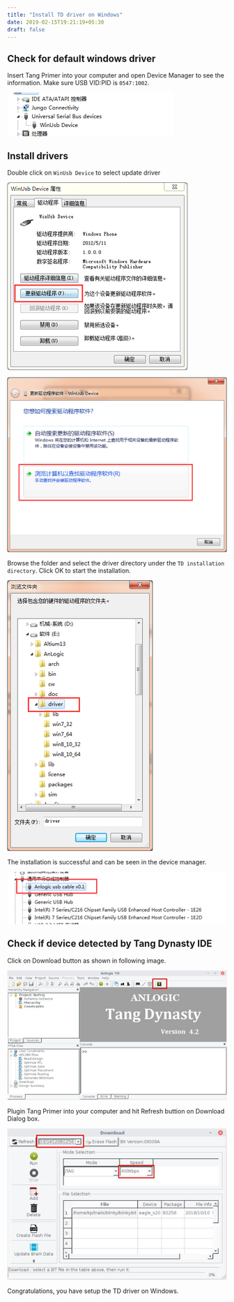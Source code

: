 ```yaml
---
title: "Install TD driver on Windows"
date: 2019-02-15T19:21:19+05:30
draft: false
---
```


## Check for default windows driver

Insert Tang Primer into your computer and open Device Manager to see the information. Make sure USB VID:PID is `0547:1002`.

![device manager](/getting-started/installing-USB-Driver/windows/images/no_driver.png "Check for default windows driver.")

## Install drivers

Double click on `WinUsb Device` to select update driver

![update driver 1](/getting-started/installing-USB-Driver/windows/images/update_driver1.png "Update driver step 1")

![update driver 2](/getting-started/installing-USB-Driver/windows/images/update_driver2.png "Update driver step 2")

Browse the folder and select the driver directory under the `TD installation directory`. Click OK to start the installation.

![Choose driver folder](/getting-started/installing-USB-Driver/windows/images/choosefolder.png "Choose driver folder")

The installation is successful and can be seen in the device manager.

![Install success](/getting-started/installing-USB-Driver/windows/images/installsuccess.png "Install success")

## Check if device detected by Tang Dynasty IDE

Click on Download button as shown in following image.

![TD GUI Mode](/getting-started/installing-USB-Driver/linux/images/87078310026779781.jpg "Tang Dynasty SDK in GUI Mode.")

Plugin Tang Primer into your computer and hit Refresh buttion on Download Dialog box.

![TD Download Dialog](/getting-started/installing-USB-Driver/linux/images/1823555291194601.jpg "Bitstream Download Dialog")

Congratulations, you have setup the TD driver on Windows.
